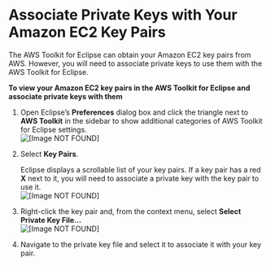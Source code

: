 # Associate Private Keys with Your Amazon EC2 Key Pairs<a name="setup-keypairs"></a>

The AWS Toolkit for Eclipse can obtain your Amazon EC2 key pairs from AWS\. However, you will need to associate private keys to use them with the AWS Toolkit for Eclipse\.

 **To view your Amazon EC2 key pairs in the AWS Toolkit for Eclipse and associate private keys with them** 

1. Open Eclipse’s **Preferences** dialog box and click the triangle next to **AWS Toolkit** in the sidebar to show additional categories of AWS Toolkit for Eclipse settings\.  
![\[Image NOT FOUND\]](http://docs.aws.amazon.com/toolkit-for-eclipse/v1/user-guide/images/tke-preferences-node.png)

1. Select **Key Pairs**\.

   Eclipse displays a scrollable list of your key pairs\. If a key pair has a red **X** next to it, you will need to associate a private key with the key pair to use it\.  
![\[Image NOT FOUND\]](http://docs.aws.amazon.com/toolkit-for-eclipse/v1/user-guide/images/tke-preferences-keypairs.png)

1. Right\-click the key pair and, from the context menu, select **Select Private Key File…**   
![\[Image NOT FOUND\]](http://docs.aws.amazon.com/toolkit-for-eclipse/v1/user-guide/images/tke-preferences-select-private-key-file.png)

1. Navigate to the private key file and select it to associate it with your key pair\.